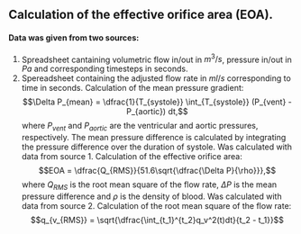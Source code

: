 ## Calculation of the effective orifice area (EOA).
#### Data was given from two sources:
1. Spreadsheet cantaining volumetric flow in/out in $m^3/s$, pressure in/out in $Pa$ and corresponding timesteps in seconds.
2. Spereadsheet containing the adjusted flow rate in $ml/s$ corresponding to time in seconds. Calculation of the mean pressure gradient:
$$\Delta P_{mean} = \dfrac{1}{T_{systole}} \int_{T_{systole}} (P_{vent} - P_{aortic}) dt,$$
where $P_{vent}$ and $P_{aortic}$ are the ventricular and aortic pressures, respectively. The mean pressure difference is calculated by integrating the pressure difference over the duration of systole. Was calculated with data from source 1. Calculation of the effective orifice area:
$$EOA = \dfrac{Q_{RMS}}{51.6\sqrt{\dfrac{\Delta P}{\rho}}},$$
where $Q_{RMS}$ is the root mean square of the flow rate, $\Delta P$ is the mean pressure difference and $\rho$ is the density of blood. Was calculated with data from source 2. Calculation of the root mean square of the flow rate:
$$q_{v_{RMS}} = \sqrt{\dfrac{\int_{t_1}^{t_2}q_v^2(t)dt}{t_2 - t_1}}$$
